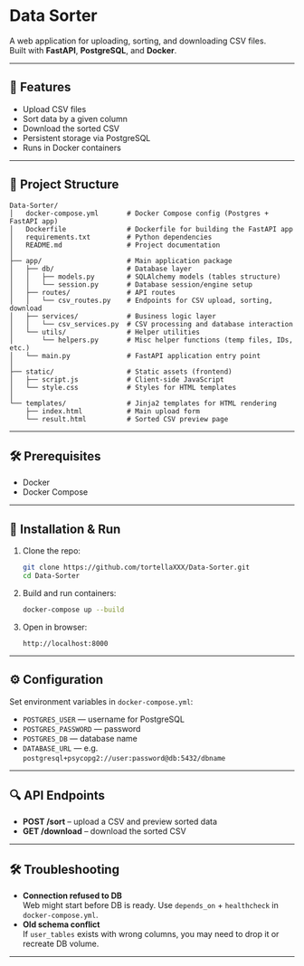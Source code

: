 # Data Sorter

A web application for uploading, sorting, and downloading CSV files.  
Built with **FastAPI**, **PostgreSQL**, and **Docker**.

---

## 🚀 Features

- Upload CSV files  
- Sort data by a given column  
- Download the sorted CSV  
- Persistent storage via PostgreSQL  
- Runs in Docker containers  

---

## 📁 Project Structure

```
Data-Sorter/
│   docker-compose.yml       # Docker Compose config (Postgres + FastAPI app)
│   Dockerfile               # Dockerfile for building the FastAPI app
│   requirements.txt         # Python dependencies
│   README.md                # Project documentation
│
├── app/                     # Main application package
│   ├── db/                  # Database layer
│   │   ├── models.py        # SQLAlchemy models (tables structure)
│   │   └── session.py       # Database session/engine setup
│   ├── routes/              # API routes
│   │   └── csv_routes.py    # Endpoints for CSV upload, sorting, download
│   ├── services/            # Business logic layer
│   │   └── csv_services.py  # CSV processing and database interaction
│   └── utils/               # Helper utilities
│       └── helpers.py       # Misc helper functions (temp files, IDs, etc.)
│   └── main.py              # FastAPI application entry point
│
├── static/                  # Static assets (frontend)
│   ├── script.js            # Client-side JavaScript
│   └── style.css            # Styles for HTML templates
│
└── templates/               # Jinja2 templates for HTML rendering
    ├── index.html           # Main upload form
    └── result.html          # Sorted CSV preview page

```

---

## 🛠 Prerequisites

- Docker  
- Docker Compose  

---

## 🔧 Installation & Run

1. Clone the repo:  
   ```bash
   git clone https://github.com/tortellaXXX/Data-Sorter.git
   cd Data-Sorter
   ```

2. Build and run containers:  
   ```bash
   docker-compose up --build
   ```

3. Open in browser:  
   ```
   http://localhost:8000
   ```

---

## ⚙️ Configuration

Set environment variables in `docker-compose.yml`:  

- `POSTGRES_USER` — username for PostgreSQL  
- `POSTGRES_PASSWORD` — password  
- `POSTGRES_DB` — database name  
- `DATABASE_URL` — e.g. `postgresql+psycopg2://user:password@db:5432/dbname`

---

## 🔍 API Endpoints

- **POST /sort** – upload a CSV and preview sorted data  
- **GET /download** – download the sorted CSV  

---

## 🛠 Troubleshooting

- **Connection refused to DB**  
  Web might start before DB is ready. Use `depends_on` + `healthcheck` in `docker-compose.yml`.  
- **Old schema conflict**  
  If `user_tables` exists with wrong columns, you may need to drop it or recreate DB volume.

--- 
